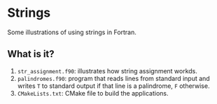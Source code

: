 # Strings

Some illustrations of using strings in Fortran.

## What is it?

1. `str_assignment.f90`: illustrates how string assignment workds.
1. `palindromes.f90`: program that reads lines from standard input and writes
   `T` to standard output if that line is a palindrome, `F` otherwise.
1. `CMakeLists.txt`: CMake file to build the applications.
